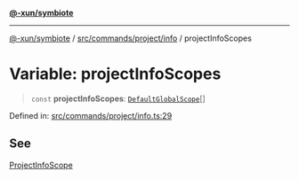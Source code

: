[**@-xun/symbiote**](../../../../../README.md)

***

[@-xun/symbiote](../../../../../README.md) / [src/commands/project/info](../README.md) / projectInfoScopes

# Variable: projectInfoScopes

> `const` **projectInfoScopes**: [`DefaultGlobalScope`](../../../../configure/enumerations/DefaultGlobalScope.md)[]

Defined in: [src/commands/project/info.ts:29](https://github.com/Xunnamius/symbiote/blob/5ae97ccbe27456f6fdcc9cdb8c1bf89ff370984a/src/commands/project/info.ts#L29)

## See

[ProjectInfoScope](../../../../configure/enumerations/DefaultGlobalScope.md)
